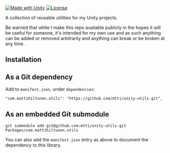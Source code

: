 [![Made with Unity](https://img.shields.io/badge/Made%20with-Unity-333.svg?style=flat-square&logo=unity)](https://unity.com/) [![License](https://img.shields.io/badge/license-Apache--2.0-blue.svg?style=flat-square)](https://github.com/mtti/unity-funcs/blob/master/LICENSE)

A collection of reusable utilities for my Unity projects.

Be warned that while I make this repo available publicly in the hopes it will be
useful for someone, it's intended for my own use and as such anything can be
added or removed arbitrarily and anything can break or be broken at any time.

## Installation

## As a Git dependency

Add to `manifest.json`, under `dependencies`:

```
"com.mattihiltunen.utils": "https://github.com/mtti/unity-utils.git",
```

## As an embedded Git submodule

```
git submodule add git@github.com:mtti/unity-utils.git Packages/com.mattihiltunen.utils
```

You can also add the `manifest.json` entry as above to document the dependency
to this library.
